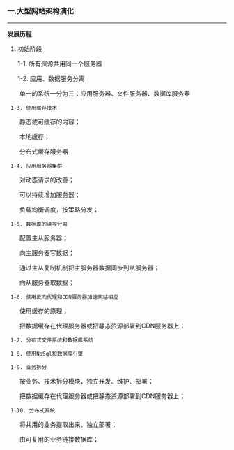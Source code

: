 ### 一.大型网站架构演化
------------
 **发展历程**

   1. 初始阶段
   
      1-1. 所有资源共用同一个服务器
   
      1-2. 应用、数据服务分离
   
   &ensp;&ensp;&ensp;&ensp;单一的系统一分为三：应用服务器、文件服务器、数据库服务器
   
     1-3. 使用缓存技术
   
   &ensp;&ensp;&ensp;&ensp;静态或可缓存的内容；
   
   &ensp;&ensp;&ensp;&ensp;本地缓存；
   
   &ensp;&ensp;&ensp;&ensp;分布式缓存服务器
   
     1-4. 应用服务器集群
   
   &ensp;&ensp;&ensp;&ensp;对动态请求的改善；
   
   &ensp;&ensp;&ensp;&ensp;可以持续增加服务器；
   
   &ensp;&ensp;&ensp;&ensp;负载均衡调度，按策略分发；
   
     1-5. 数据库的读写分离
   
   &ensp;&ensp;&ensp;&ensp;配置主从服务器；	
   
   &ensp;&ensp;&ensp;&ensp;向主服务器写数据；
   
   &ensp;&ensp;&ensp;&ensp;通过主从复制机制把主服务器数据同步到从服务器；
   
   &ensp;&ensp;&ensp;&ensp;向从服务器取数据；
   
     1-6. 使用反向代理和CDN服务器加速网站相应
   
   &ensp;&ensp;&ensp;&ensp;使用缓存的原理；	
   
   &ensp;&ensp;&ensp;&ensp;把数据缓存在代理服务器或把静态资源部署到CDN服务器上；
   
     1-7. 分布式文件系统和数据库系统
   
     1-8. 使用NoSql和数据库引擎
   
     1-9. 业务拆分
   
   &ensp;&ensp;&ensp;&ensp;按业务、技术拆分模块，独立开发、维护、部署；	
   
   &ensp;&ensp;&ensp;&ensp;把数据缓存在代理服务器或把静态资源部署到CDN服务器上；
   
     1-10. 分布式系统
   
   &ensp;&ensp;&ensp;&ensp;将共用的业务提取出来，独立部署；	
   
   &ensp;&ensp;&ensp;&ensp;由可复用的业务链接数据库；
   
